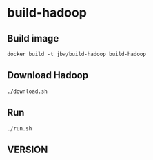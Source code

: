 # build-hadoop

## Build image
`docker build -t jbw/build-hadoop build-hadoop`

## Download Hadoop

`./download.sh`

## Run 

`./run.sh`

## VERSION


